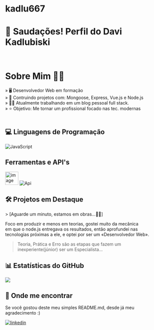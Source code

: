 # kadlu667

<h1>🖖 Saudações! Perfil do Davi Kadlubiski </h1>
<br/>

<h1>Sobre Mim 🙋‍♂️</h1>

 » 🖥️ Desenvolvedor Web em formação <br/>
 » 🌱 Contruindo projetos com: Mongoose, Express, Vue.js e Node.js <br/>
 » 🧑‍🔧 Atualmente trabalhando em um blog pessoal full stack. <br/>
 » ⭐ Objetivo: Me tornar um profissional focado nas tec. modernas
 <br/>
<br/>

##  💻 Linguagens de Programação
<div>
  <div class='javascript'>
    <img alt="JavaScript" src="https://skillicons.dev/icons?i=html,css,js,mongodb,express,vue,node"></div>
</div>

## Ferramentas e API's
<div>
  <div class='api'>
    <img height="42" alt="image" src="https://github.com/user-attachments/assets/7d71d31b-fb2b-4c54-8625-ceaf4c4e47d6" />
    <img alt="Api" src='https://skillicons.dev/icons?i=git,github,vscode'>
  </div>
</div>


## 🛠️ Projetos em Destaque
<div>
 <p> > [Aguarde um minuto, estamos em obras...👷🏻]</p>

 Foco em produzir e menos em teorias, gostei muito da mecânica<br/>
 em que o node.js entregava os resultados, então aprofundei nas<br/>
 tecnologias próximas a ele, e optei por ser um «Desenvolvedor Web».<br/> 
> Teoria, Prática e Erro são as etapas que fazem um inexperiente(júnior) ser um Especialista... 
</div>




## 📊 Estatísticas do GitHub
<img src="https://github-readme-stats.vercel.app/api?username=kadlu667&show_icons=true&theme=tokyonight"/>

## 📍 Onde me encontrar
<p>Se você gostou deste meu simples README.md, desde já meu agradecimento :)</p>
<a href='https://www.linkedin.com/in/davi-kadlubiski-8ba114260/'><img alt='linkedin' src='https://img.shields.io/badge/LinkedIn-0077B5'></a>
